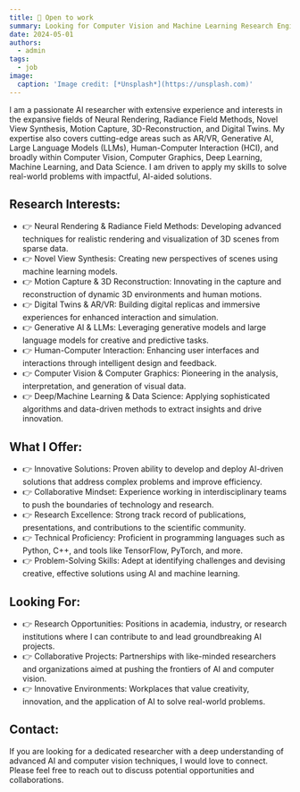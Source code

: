 ```yaml
---
title: 🧠 Open to work
summary: Looking for Computer Vision and Machine Learning Research Engineer Roles
date: 2024-05-01
authors:
  - admin
tags:
  - job
image:
  caption: 'Image credit: [*Unsplash*](https://unsplash.com)'
---
```


I am a passionate AI researcher with extensive experience and interests in the expansive fields of Neural Rendering, Radiance Field Methods, Novel View Synthesis, Motion Capture, 3D-Reconstruction, and Digital Twins. My expertise also covers cutting-edge areas such as AR/VR, Generative AI, Large Language Models (LLMs), Human-Computer Interaction (HCI), and broadly within Computer Vision, Computer Graphics, Deep Learning, Machine Learning, and Data Science. I am driven to apply my skills to solve real-world problems with impactful, AI-aided solutions.

## Research Interests:

- 👉 Neural Rendering & Radiance Field Methods: Developing advanced techniques for realistic rendering and visualization of 3D scenes from sparse data.
- 👉 Novel View Synthesis: Creating new perspectives of scenes using machine learning models.
- 👉 Motion Capture & 3D Reconstruction: Innovating in the capture and reconstruction of dynamic 3D environments and human motions.
- 👉 Digital Twins & AR/VR: Building digital replicas and immersive experiences for enhanced interaction and simulation.
- 👉 Generative AI & LLMs: Leveraging generative models and large language models for creative and predictive tasks.
- 👉 Human-Computer Interaction: Enhancing user interfaces and interactions through intelligent design and feedback.
- 👉 Computer Vision & Computer Graphics: Pioneering in the analysis, interpretation, and generation of visual data.
- 👉 Deep/Machine Learning & Data Science: Applying sophisticated algorithms and data-driven methods to extract insights and drive innovation.

## What I Offer:

- 👉 Innovative Solutions: Proven ability to develop and deploy AI-driven solutions that address complex problems and improve efficiency.
- 👉 Collaborative Mindset: Experience working in interdisciplinary teams to push the boundaries of technology and research.
- 👉 Research Excellence: Strong track record of publications, presentations, and contributions to the scientific community.
- 👉 Technical Proficiency: Proficient in programming languages such as Python, C++, and tools like TensorFlow, PyTorch, and more.
- 👉 Problem-Solving Skills: Adept at identifying challenges and devising creative, effective solutions using AI and machine learning.

## Looking For:

- 👉 Research Opportunities: Positions in academia, industry, or research institutions where I can contribute to and lead groundbreaking AI projects.
- 👉 Collaborative Projects: Partnerships with like-minded researchers and organizations aimed at pushing the frontiers of AI and computer vision.
- 👉 Innovative Environments: Workplaces that value creativity, innovation, and the application of AI to solve real-world problems.

## Contact:

If you are looking for a dedicated researcher with a deep understanding of advanced AI and computer vision techniques, I would love to connect. Please feel free to reach out to discuss potential opportunities and collaborations.

